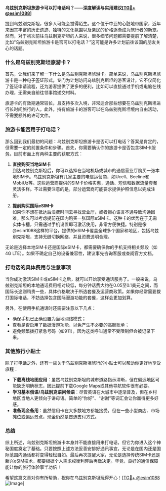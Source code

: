 **乌兹别克斯坦旅游卡可以打电话吗？——深度解读与实用建议[[TG💪+ @esim1088](https://t.me/s/esim1088)]**

提到乌兹别克斯坦，很多人可能会觉得陌生。这个位于中亚的心脏地带国家，近年来因其丰富的历史遗迹、独特的文化氛围以及亲民的价格逐渐成为旅行者的新宠。然而，对于初次前往乌兹别克斯坦的人来说，很多细节问题都需要提前了解清楚，比如“乌兹别克斯坦旅游卡是否可以打电话？”这可能是许多计划前往该国的朋友关心的话题。

### 什么是乌兹别克斯坦旅游卡？

首先，让我们来了解一下什么是乌兹别克斯坦旅游卡。简单来说，乌兹别克斯坦旅游卡是一种电子签证形式，专门为计划访问乌兹别克斯坦的游客设计。它不仅简化了签证申请流程，还为游客提供了更多的便利，比如可以直接通过手机或电脑在线办理，无需亲自前往领事馆递交材料。

旅游卡的有效期通常较长，且支持多次入境，非常适合那些想要在乌兹别克斯坦进行长时间旅行的人。此外，持有旅游卡的游客可以在乌兹别克斯坦境内自由活动，不需要额外的许可文件。

### 旅游卡能否用于打电话？

那么回到我们最初的问题：乌兹别克斯坦旅游卡是否可以打电话？答案是肯定的，但需要一定的前置条件和步骤。首先，你需要确认你的旅游卡是否包含SIM卡服务。目前市面上有两种主要的获取方式：

1. **直接购买当地SIM卡**  
   到达乌兹别克斯坦后，你可以选择在当地机场或城市的通信营业厅购买一张本地SIM卡。乌兹别克斯坦有几家主要的电信运营商，如Ucell、Beeline和MobiUz等。这些运营商提供的SIM卡价格实惠，通话、短信和数据流量套餐灵活多样。不过需要注意的是，部分运营商可能要求提供护照信息以完成注册。

2. **提前购买国际eSIM卡**  
   如果你不想在抵达后浪费时间去寻找营业厅，或者担心语言不通导致沟通困难，那么可以考虑提前在国内购买一张国际eSIM卡。这种卡的优势在于无需实体卡槽，只需通过手机设置即可激活使用，非常方便快捷。特别是像@esim1088这样的平台，提供的eSIM卡覆盖全球多个国家和地区，包括乌兹别克斯坦，支持无缝切换网络，并且资费透明合理。

无论是选择本地SIM卡还是国际eSIM卡，都需要确保你的手机支持相关频段（如4G LTE）。如果不确定自己的设备兼容性，建议事先咨询客服或查阅官方文档。

### 打电话的具体费用与注意事项

当你成功激活SIM卡或eSIM卡之后，就可以开始享受通话服务了。一般来说，乌兹别克斯坦的本地通话费用相对较低，每分钟话费大约在0.05至0.1美元之间，而国际长途则稍贵一些，具体价格取决于所选套餐及运营商政策。如果你经常需要拨打国际电话，不妨选择包含国际漫游功能的套餐，这样会更加划算。

另外，在使用手机通话时还需要注意以下几点：
- 确保手机已正确设置为当地网络模式；
- 查看是否启用了数据漫游功能，以免产生不必要的高额账单；
- 避免频繁拨打紧急号码（如911），因为这类呼叫通常不受限制但会被记录下来。

### 其他旅行小贴士

除了打电话之外，还有一些关于乌兹别克斯坦旅行的小贴士可以帮助你更好地享受旅程：
- **下载离线地图应用**：虽然乌兹别克斯坦的城市道路指示清晰，但在偏远地区可能缺乏明确标志，因此提前下载Google Maps或其他导航软件很有必要。
- **学习基本俄语/乌兹别克语问候语**：尽管英语在大城市中逐渐普及，但在乡村地区当地人更倾向于讲母语。简单的“你好”、“谢谢”等词汇会让你赢得更多好感。
- **准备现金备用**：虽然信用卡在大多数地方都能接受，但在一些小型商店、市场摊位或偏远景点，现金仍然是首选支付方式。

### 总结

综上所述，乌兹别克斯坦旅游卡本身并不能直接用来打电话，但它为你进入这个神秘国度奠定了基础。只要按照上述方法妥善安排好通讯事宜，无论是在国内还是国际范围内通话都将变得轻松自如。最后再次提醒大家，无论是选择传统SIM卡还是新兴eSIM技术，都要根据个人需求权衡利弊后再做决定。毕竟，良好的通信保障能让你的旅行体验事半功倍！

希望这篇文章对你有所帮助，祝你在乌兹别克斯坦玩得开心！[[TG💪+ @esim1088](https://t.me/s/esim1088) ![Image](https://i.postimg.cc/4NQfJmqS/Snipaste-2025-05-13-00-14-12.png)]